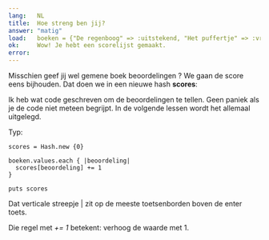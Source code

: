 ```yaml
---
lang:   NL
title:  Hoe streng ben jij?
answer: "matig"
load:   boeken = {"De regenboog" => :uitstekend, "Het puffertje" => :vreselijk, "Kleurenblind" => :matig, "Bloemetjes en bijtjes" => :matig}
ok:     Wow! Je hebt een scorelijst gemaakt.
error:  
---
```


Misschien geef jij wel gemene boek beoordelingen ? We gaan de score eens bijhouden.
Dat doen we in een nieuwe hash __scores__:

Ik heb wat code geschreven om de beoordelingen te tellen. Geen paniek als je de code
niet meteen begrijpt. In de volgende lessen wordt het allemaal uitgelegd.

Typ:

    scores = Hash.new {0}
    
    boeken.values.each { |beoordeling|
      scores[beoordeling] += 1
    }
    
    puts scores

Dat verticale streepje | zit op de meeste toetsenborden boven de enter toets.

Die regel met _+= 1_ betekent: verhoog de waarde met 1.
